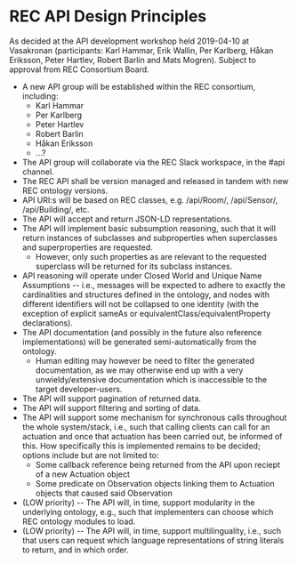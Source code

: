 # REC API Design Principles

As decided at the API development workshop held 2019-04-10 at Vasakronan (participants: Karl Hammar, Erik Wallin, Per Karlberg, Håkan Eriksson, Peter Hartlev, Robert Barlin and Mats Mogren). Subject to approval from REC Consortium Board.

* A new API group will be established within the REC consortium, including:
  * Karl Hammar
  * Per Karlberg
  * Peter Hartlev
  * Robert Barlin
  * Håkan Eriksson
  * ...?
* The API group will collaborate via the REC Slack workspace, in the #api channel.
* The REC API shall be version managed and released in tandem with new REC ontology versions.
* API URI:s will be based on REC classes, e.g. /api/Room/, /api/Sensor/, /api/Building/, etc.
* The API will accept and return JSON-LD representations.
* The API will implement basic subsumption reasoning, such that it will return instances of subclasses and subproperties when superclasses and superproperties are requested.
  * However, only such properties as are relevant to the requested superclass will be returned for its subclass instances.
* API reasoning will operate under Closed World and Unique Name Assumptions -- i.e., messages will be expected to adhere to exactly the cardinalities and structures defined in the ontology, and nodes with different identifiers will not be collapsed to one identity (with the exception of explicit sameAs or equivalentClass/equivalentProperty declarations).
* The API documentation (and possibly in the future also reference implementations) will be generated semi-automatically from the ontology.
  * Human editing may however be need to filter the generated documentation, as we may otherwise end up with a very unwieldy/extensive documentation which is inaccessible to the target developer-users.
* The API will support pagination of returned data.
* The API will support filtering and sorting of data.
* The API will support some mechanism for synchronous calls throughout the whole system/stack, i.e., such that calling clients can call for an actuation and once that actuation has been carried out, be informed of this. How specifically this is implemented remains to be decided; options include but are not limited to:
  * Some callback reference being returned from the API upon reciept of a new Actuation object
  * Some predicate on Observation objects linking them to Actuation objects that caused said Observation
* (LOW priority) -- The API will, in time, support modularity in the underlying ontology, e.g., such that implementers can choose which REC ontology modules to load. 
* (LOW priority) -- The API will, in time, support multilinguality, i.e., such that users can request which language representations of string literals to return, and in which order.
